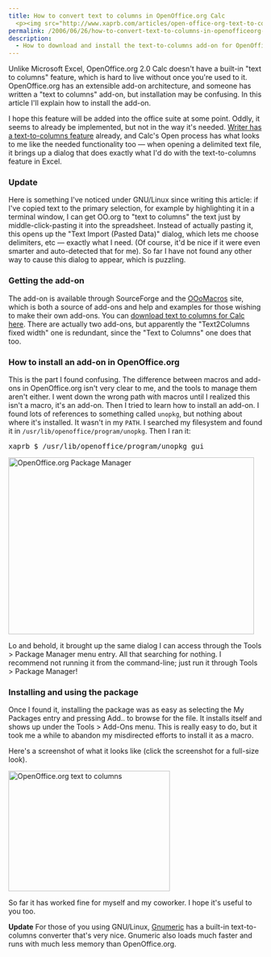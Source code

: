 ```yaml
---
title: How to convert text to columns in OpenOffice.org Calc
  <p><img src="http://www.xaprb.com/articles/open-office-org-text-to-columns-thumbnail.png" width="161" height="120" alt="Preview" style="float:right; margin-left:10px" />Unlike Microsoft Excel, OpenOffice.org 2.0 Calc doesn't have a built-in "text to columns" feature, which is hard to live without once you're used to it.  OpenOffice.org has an extensible add-on architecture, and someone has written a "text to columns" add-on, but installation may be confusing.  In this article I'll explain how to install the add-on.</p>
permalink: /2006/06/26/how-to-convert-text-to-columns-in-openofficeorg-calc/
description:
  - How to download and install the text-to-columns add-on for OpenOffice.org Calc.
---
```

Unlike Microsoft Excel, OpenOffice.org 2.0 Calc doesn't have a built-in "text to columns" feature, which is hard to live without once you're used to it. OpenOffice.org has an extensible add-on architecture, and someone has written a "text to columns" add-on, but installation may be confusing. In this article I'll explain how to install the add-on.

I hope this feature will be added into the office suite at some point. Oddly, it seems to already be implemented, but not in the way it's needed. [Writer has a text-to-columns feature][1] already, and Calc's Open process has what looks to me like the needed functionality too &#8212; when opening a delimited text file, it brings up a dialog that does exactly what I'd do with the text-to-columns feature in Excel.

### Update

Here is something I've noticed under GNU/Linux since writing this article: if I've copied text to the primary selection, for example by highlighting it in a terminal window, I can get OO.org to "text to columns" the text just by middle-click-pasting it into the spreadsheet. Instead of actually pasting it, this opens up the "Text Import (Pasted Data)" dialog, which lets me choose delimiters, etc &#8212; exactly what I need. (Of course, it'd be nice if it were even smarter and auto-detected that for me). So far I have not found any other way to cause this dialog to appear, which is puzzling.

### Getting the add-on

The add-on is available through SourceForge and the [OOoMacros][2] site, which is both a source of add-ons and help and examples for those wishing to make their own add-ons. You can [download text to columns for Calc here][3]. There are actually two add-ons, but apparently the "Text2Columns fixed width" one is redundant, since the "Text to Columns" one does that too.

### How to install an add-on in OpenOffice.org

This is the part I found confusing. The difference between macros and add-ons in OpenOffice.org isn't very clear to me, and the tools to manage them aren't either. I went down the wrong path with macros until I realized this isn't a macro, it's an add-on. Then I tried to learn how to install an add-on. I found lots of references to something called `unopkg`, but nothing about where it's installed. It wasn't in my `PATH`. I searched my filesystem and found it in `/usr/lib/openoffice/program/unopkg`. Then I ran it:

<pre>xaprb $ /usr/lib/openoffice/program/unopkg gui</pre>

<p class="center">
  <img src="/articles/open-office-org-package-manager.png" width="487" height="351" alt="OpenOffice.org Package Manager" />
</p>

Lo and behold, it brought up the same dialog I can access through the Tools > Package Manager menu entry. All that searching for nothing. I recommend not running it from the command-line; just run it through Tools > Package Manager!

### Installing and using the package

Once I found it, installing the package was as easy as selecting the My Packages entry and pressing Add.. to browse for the file. It installs itself and shows up under the Tools > Add-Ons menu. This is really easy to do, but it took me a while to abandon my misdirected efforts to install it as a macro.

Here's a screenshot of what it looks like (click the screenshot for a full-size look).

<p class="center">
  <a href="/articles/open-office-org-text-to-columns.png"><img src="/articles/open-office-org-text-to-columns-preview.png" width="320" height="239" alt="OpenOffice.org text to columns" /></a>
</p>

So far it has worked fine for myself and my coworker. I hope it's useful to you too.

**Update** For those of you using GNU/Linux, [Gnumeric][4] has a built-in text-to-columns converter that's very nice. Gnumeric also loads much faster and runs with much less memory than OpenOffice.org.

 [1]: http://openoffice.blogs.com/openoffice/2006/06/converting_text.html
 [2]: http://www.ooomacros.org/
 [3]: http://sourceforge.net/project/showfiles.php?group_id=87718&#038;package_id=104183
 [4]: http://www.gnome.org/projects/gnumeric/
